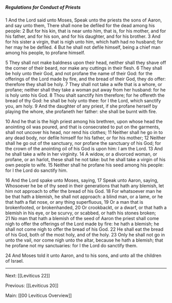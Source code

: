 ##### Regulations for Conduct of Priests

1 And the Lord said unto Moses, Speak unto the priests the sons of Aaron, and say unto them, There shall none be defiled for the dead among his people: 2 But for his kin, that is near unto him, that is, for his mother, and for his father, and for his son, and for his daughter, and for his brother. 3 And for his sister a virgin, that is nigh unto him, which hath had no husband; for her may he be defiled. 4 But he shall not defile himself, being a chief man among his people, to profane himself.

5 They shall not make baldness upon their head, neither shall they shave off the corner of their beard, nor make any cuttings in their flesh. 6 They shall be holy unto their God, and not profane the name of their God: for the offerings of the Lord made by fire, and the bread of their God, they do offer: therefore they shall be holy. 7 They shall not take a wife that is a whore, or profane; neither shall they take a woman put away from her husband: for he is holy unto his God. 8 Thou shalt sanctify him therefore; for he offereth the bread of thy God: he shall be holy unto thee: for I the Lord, which sanctify you, am holy. 9 And the daughter of any priest, if she profane herself by playing the whore, she profaneth her father: she shall be burnt with fire.

10 And he that is the high priest among his brethren, upon whose head the anointing oil was poured, and that is consecrated to put on the garments, shall not uncover his head, nor rend his clothes; 11 Neither shall he go in to any dead body, nor defile himself for his father, or for his mother; 12 Neither shall he go out of the sanctuary, nor profane the sanctuary of his God; for the crown of the anointing oil of his God is upon him: I am the Lord. 13 And he shall take a wife in her virginity. 14 A widow, or a divorced woman, or profane, or an harlot, these shall he not take: but he shall take a virgin of his own people to wife. 15 Neither shall he profane his seed among his people: for I the Lord do sanctify him.

16 And the Lord spake unto Moses, saying, 17 Speak unto Aaron, saying, Whosoever he be of thy seed in their generations that hath any blemish, let him not approach to offer the bread of his God. 18 For whatsoever man he be that hath a blemish, he shall not approach: a blind man, or a lame, or he that hath a flat nose, or any thing superfluous, 19 Or a man that is brokenfooted, or brokenhanded, 20 Or crookbackt, or a dwarf, or that hath a blemish in his eye, or be scurvy, or scabbed, or hath his stones broken; 21 No man that hath a blemish of the seed of Aaron the priest shall come nigh to offer the offerings of the Lord made by fire: he hath a blemish; he shall not come nigh to offer the bread of his God. 22 He shall eat the bread of his God, both of the most holy, and of the holy. 23 Only he shall not go in unto the vail, nor come nigh unto the altar, because he hath a blemish; that he profane not my sanctuaries: for I the Lord do sanctify them.

24 And Moses told it unto Aaron, and to his sons, and unto all the children of Israel.

---
Next: [[Leviticus 22]]

Previous: [[Leviticus 20]]

Main: [[00 Leviticus Overview]]